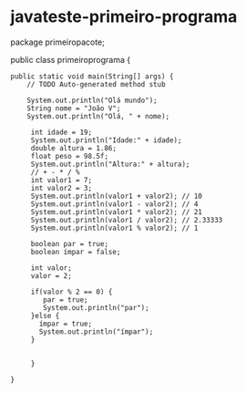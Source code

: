 # javateste-primeiro-programa
package primeiropacote;

public class primeiroprograma {

	public static void main(String[] args) {
		// TODO Auto-generated method stub
		
		System.out.println("Olá mundo"); 
		String nome = "João V";
		System.out.println("Olá, " + nome);
		
		 int idade = 19;
		 System.out.println("Idade:" + idade);
		 double altura = 1.86;
		 float peso = 98.5f;
		 System.out.println("Altura:" + altura);
		 // + - * / %
		 int valor1 = 7;
		 int valor2 = 3;
		 System.out.println(valor1 + valor2); // 10
		 System.out.println(valor1 - valor2); // 4
		 System.out.println(valor1 * valor2); // 21
		 System.out.println(valor1 / valor2); // 2.33333
		 System.out.println(valor1 % valor2); // 1
		 
		 boolean par = true;
		 boolean ímpar = false;
		 
		 int valor;
		 valor = 2;
		 
		 if(valor % 2 == 0) {
			par = true;
			System.out.println("par");
		 }else {
		   ímpar = true;
		   System.out.println("ímpar");
		 }
		 
		 
		 }
		 
	}


